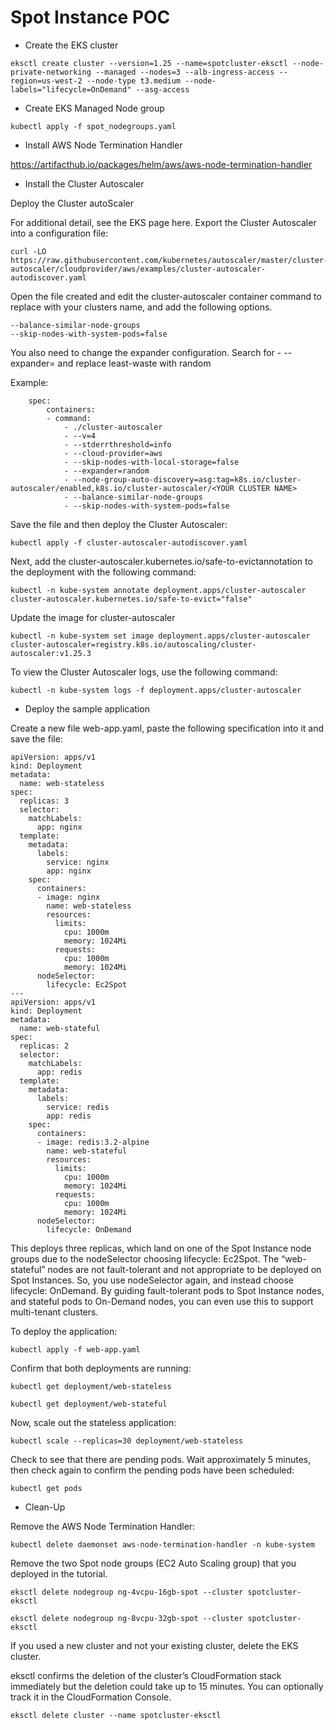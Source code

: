 # Spot Instance POC 

- Create the EKS cluster

```
eksctl create cluster --version=1.25 --name=spotcluster-eksctl --node-private-networking --managed --nodes=3 --alb-ingress-access --region=us-west-2 --node-type t3.medium --node-labels="lifecycle=OnDemand" --asg-access
```

- Create EKS Managed Node group

```
kubectl apply -f spot_nodegroups.yaml
```

- Install AWS Node Termination Handler 

https://artifacthub.io/packages/helm/aws/aws-node-termination-handler

- Install the Cluster Autoscaler

Deploy the Cluster autoScaler

For additional detail, see the EKS page here. Export the Cluster Autoscaler into a configuration file:

```
curl -LO https://raw.githubusercontent.com/kubernetes/autoscaler/master/cluster-autoscaler/cloudprovider/aws/examples/cluster-autoscaler-autodiscover.yaml
```

Open the file created and edit the cluster-autoscaler container command to replace <YOUR CLUSTER NAME> with your clusters name, and add the following options.

```
--balance-similar-node-groups
--skip-nodes-with-system-pods=false
```

You also need to change the expander configuration. Search for - --expander= and replace least-waste with random

Example:

```
    spec:
        containers:
        - command:
            - ./cluster-autoscaler
            - --v=4
            - --stderrthreshold=info
            - --cloud-provider=aws
            - --skip-nodes-with-local-storage=false
            - --expander=random
            - --node-group-auto-discovery=asg:tag=k8s.io/cluster-autoscaler/enabled,k8s.io/cluster-autoscaler/<YOUR CLUSTER NAME>
            - --balance-similar-node-groups
            - --skip-nodes-with-system-pods=false
```
Save the file and then deploy the Cluster Autoscaler:

```
kubectl apply -f cluster-autoscaler-autodiscover.yaml
```

Next, add the cluster-autoscaler.kubernetes.io/safe-to-evictannotation to the deployment with the following command:

```
kubectl -n kube-system annotate deployment.apps/cluster-autoscaler cluster-autoscaler.kubernetes.io/safe-to-evict="false"
```

Update the image for cluster-autoscaler

```
kubectl -n kube-system set image deployment.apps/cluster-autoscaler cluster-autoscaler=registry.k8s.io/autoscaling/cluster-autoscaler:v1.25.3
```

To view the Cluster Autoscaler logs, use the following command:

```
kubectl -n kube-system logs -f deployment.apps/cluster-autoscaler
```

- Deploy the sample application

Create a new file web-app.yaml, paste the following specification into it and save the file:

```
apiVersion: apps/v1
kind: Deployment
metadata:
  name: web-stateless
spec:
  replicas: 3
  selector:
    matchLabels:
      app: nginx
  template:
    metadata:
      labels:
        service: nginx
        app: nginx
    spec:
      containers:
      - image: nginx
        name: web-stateless
        resources:
          limits:
            cpu: 1000m
            memory: 1024Mi
          requests:
            cpu: 1000m
            memory: 1024Mi
      nodeSelector:    
        lifecycle: Ec2Spot
--- 
apiVersion: apps/v1
kind: Deployment
metadata:
  name: web-stateful
spec:
  replicas: 2
  selector:
    matchLabels:
      app: redis
  template:
    metadata:
      labels:
        service: redis
        app: redis
    spec:
      containers:
      - image: redis:3.2-alpine
        name: web-stateful
        resources:
          limits:
            cpu: 1000m
            memory: 1024Mi
          requests:
            cpu: 1000m
            memory: 1024Mi
      nodeSelector:
        lifecycle: OnDemand
```
This deploys three replicas, which land on one of the Spot Instance node groups due to the nodeSelector choosing lifecycle: Ec2Spot. The “web-stateful” nodes are not fault-tolerant and not appropriate to be deployed on Spot Instances. So, you use nodeSelector again, and instead choose lifecycle: OnDemand. By guiding fault-tolerant pods to Spot Instance nodes, and stateful pods to On-Demand nodes, you can even use this to support multi-tenant clusters.

To deploy the application:

```
kubectl apply -f web-app.yaml
```

Confirm that both deployments are running:

```
kubectl get deployment/web-stateless
```

```
kubectl get deployment/web-stateful
```

Now, scale out the stateless application:

```
kubectl scale --replicas=30 deployment/web-stateless
```

Check to see that there are pending pods. Wait approximately 5 minutes, then check again to confirm the pending pods have been scheduled:

```
kubectl get pods
```

- Clean-Up

Remove the AWS Node Termination Handler:

```
kubectl delete daemonset aws-node-termination-handler -n kube-system
```

Remove the two Spot node groups (EC2 Auto Scaling group) that you deployed in the tutorial.

```
eksctl delete nodegroup ng-4vcpu-16gb-spot --cluster spotcluster-eksctl
```
```
eksctl delete nodegroup ng-8vcpu-32gb-spot --cluster spotcluster-eksctl
```

If you used a new cluster and not your existing cluster, delete the EKS cluster.

eksctl confirms the deletion of the cluster’s CloudFormation stack immediately but the deletion could take up to 15 minutes. You can optionally track it in the CloudFormation Console.

```
eksctl delete cluster --name spotcluster-eksctl
```